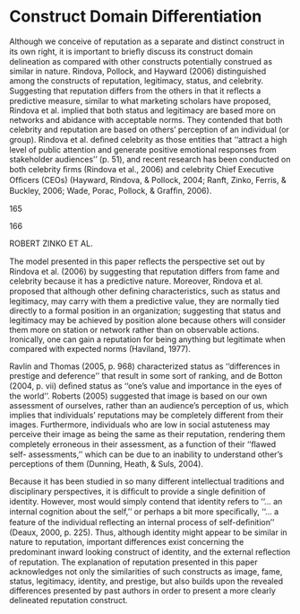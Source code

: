 # Construct Domain Differentiation

Although we conceive of reputation as a separate and distinct construct in its own right, it is important to brieﬂy discuss its construct domain delineation as compared with other constructs potentially construed as similar in nature. Rindova, Pollock, and Hayward (2006) distinguished among the constructs of reputation, legitimacy, status, and celebrity. Suggesting that reputation differs from the others in that it reﬂects a predictive measure, similar to what marketing scholars have proposed, Rindova et al. implied that both status and legitimacy are based more on networks and abidance with acceptable norms. They contended that both celebrity and reputation are based on others’ perception of an individual (or group). Rindova et al. deﬁned celebrity as those entities that ‘‘attract a high level of public attention and generate positive emotional responses from stakeholder audiences’’ (p. 51), and recent research has been conducted on both celebrity ﬁrms (Rindova et al., 2006) and celebrity Chief Executive Ofﬁcers (CEOs) (Hayward, Rindova, & Pollock, 2004; Ranft, Zinko, Ferris, & Buckley, 2006; Wade, Porac, Pollock, & Grafﬁn, 2006).

165

166

ROBERT ZINKO ET AL.

The model presented in this paper reﬂects the perspective set out by Rindova et al. (2006) by suggesting that reputation differs from fame and celebrity because it has a predictive nature. Moreover, Rindova et al. proposed that although other deﬁning characteristics, such as status and legitimacy, may carry with them a predictive value, they are normally tied directly to a formal position in an organization; suggesting that status and legitimacy may be achieved by position alone because others will consider them more on station or network rather than on observable actions. Ironically, one can gain a reputation for being anything but legitimate when compared with expected norms (Haviland, 1977).

Ravlin and Thomas (2005, p. 968) characterized status as ‘‘differences in prestige and deference’’ that result in some sort of ranking, and de Botton (2004, p. vii) deﬁned status as ‘‘one’s value and importance in the eyes of the world’’. Roberts (2005) suggested that image is based on our own assessment of ourselves, rather than an audience’s perception of us, which implies that individuals’ reputations may be completely different from their images. Furthermore, individuals who are low in social astuteness may perceive their image as being the same as their reputation, rendering them completely erroneous in their assessment, as a function of their ‘‘ﬂawed self- assessments,’’ which can be due to an inability to understand other’s perceptions of them (Dunning, Heath, & Suls, 2004).

Because it has been studied in so many different intellectual traditions and disciplinary perspectives, it is difﬁcult to provide a single deﬁnition of identity. However, most would simply contend that identity refers to ‘‘... an internal cognition about the self,’’ or perhaps a bit more speciﬁcally, ‘‘... a feature of the individual reﬂecting an internal process of self-deﬁnition’’ (Deaux, 2000, p. 225). Thus, although identity might appear to be similar in nature to reputation, important differences exist concerning the predominant inward looking construct of identity, and the external reﬂection of reputation. The explanation of reputation presented in this paper acknowledges not only the similarities of such constructs as image, fame, status, legitimacy, identity, and prestige, but also builds upon the revealed differences presented by past authors in order to present a more clearly delineated reputation construct.